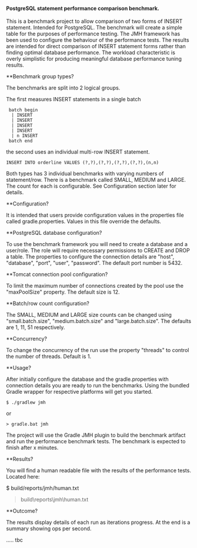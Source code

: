 #### PostgreSQL statement performance comparison benchmark.

 This is a benchmark project to allow comparison of two forms of INSERT statement. Intended for PostgreSQL.
 The benchmark will create a simple table for the purposes of performance testing. The JMH framework has been used to configure the behaviour of the performance tests.
 The results are intended for direct comparison of INSERT statement forms rather than finding optimal database performance. The workload characteristic is overly simplistic for producing meaningful database performance tuning results.  

 **Benchmark group types?
 
 The benchmarks are split into 2 logical groups.
 
 The first measures INSERT statements in a single batch
```
 batch begin
  | INSERT
  | INSERT
  | INSERT
  | INSERT
  | n INSERT
 batch end
```
 the second uses an individual multi-row INSERT statement.
 ```
 INSERT INTO orderline VALUES (?,?),(?,?),(?,?),(?,?),(n,n)
 ```
 
 Both types has 3 individual benchmarks with varying numbers of statement/row. There is a benchmark called SMALL, MEDIUM and LARGE. 
 The count for each is configurable. See Configuration section later for details. 

**Configuration?
 
 It is intended that users provide configuration values in the properties file called gradle.properties. Values in this file override the defaults.

 **PostgreSQL database configuration? 
 
 To use the benchmark framework you will need to create a database and a user/role. The role will require necessary permissions to CREATE and DROP a table.
 The properties to configure the connection details are "host", "database", "port", "user", "password". The default port number is 5432. 

 **Tomcat connection pool configuration?
 
 To limit the maximum number of connections created by the pool use the "maxPoolSize" property. The default size is 12.

 **Batch/row count configuration?

 The SMALL, MEDIUM and LARGE size counts can be changed using "small.batch.size", "medium.batch.size" and "large.batch.size". The defaults are 1, 11, 51 respectively.
 
 **Concurrency?
 
 To change the concurrency of the run use the property "threads" to control the number of threads. Default is 1.
 
**Usage?

 After initially configure the database and the gradle.properties with connection details you are ready to run the benchmarks. Using the bundled Gradle wrapper for respective platforms will get you started.
```
$ ./gradlew jmh
```
or
```
> gradle.bat jmh
```

 The project will use the Gradle JMH plugin to build the benchmark artifact and run the performance benchmark tests. The benchmark is expected to finish after x minutes.
 
**Results?
 
 You will find a human readable file with the results of the performance tests. Located here:

$ build/reports/jmh/human.txt
> build\reports\jmh\human.txt
 
**Outcome?
 
 The results display details of each run as iterations progress. At the end is a summary showing ops per second.
 
 ..... tbc
 
 
 
 
